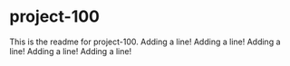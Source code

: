 # project-100

This is the readme for project-100.
Adding a line!
Adding a line!
Adding a line!
Adding a line!
Adding a line!

